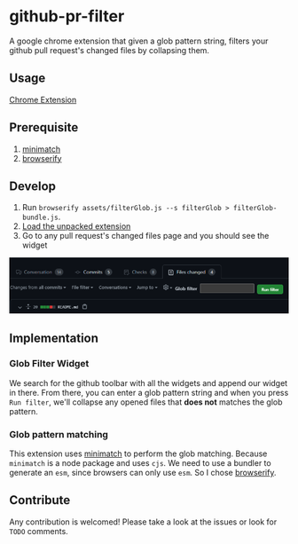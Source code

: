 # github-pr-filter

A google chrome extension that given a glob pattern string, filters your github pull request's changed files by collapsing them.

## Usage
[Chrome Extension](https://chrome.google.com/webstore/detail/github-pr-filter/pphamkmhoolkjbakfllocenmbdbdnakl)

## Prerequisite
1. [minimatch](https://github.com/isaacs/minimatch)
2. [browserify](https://github.com/browserify/browserify)

## Develop
1. Run `browserify assets/filterGlob.js --s filterGlob > filterGlob-bundle.js`.
2. [Load the unpacked extension](https://developer.chrome.com/docs/extensions/mv3/getstarted/#manifest)
3. Go to any pull request's changed files page and you should see the widget

![Screenshot](assets/screenshot.png)

## Implementation

### Glob Filter Widget
We search for the github toolbar with all the widgets and append our widget in there. From there, you can enter a glob pattern string and when you press `Run filter`, we'll collapse any opened files that **does not** matches the glob pattern.

### Glob pattern matching
This extension uses [minimatch](https://github.com/isaacs/minimatch) to perform the glob matching. Because `minimatch` is a node package and uses `cjs`. We need to use a bundler to generate an `esm`, since browsers can only use `esm`.
So I chose [browserify](https://github.com/browserify/browserify).

## Contribute
Any contribution is welcomed! Please take a look at the issues or look for `TODO` comments.